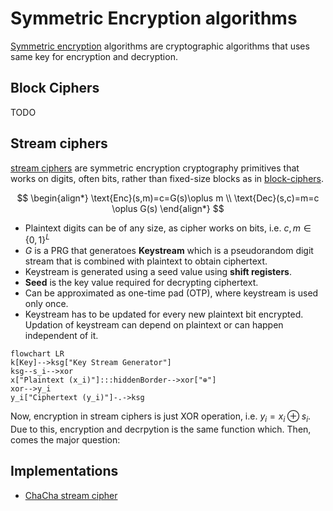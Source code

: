 # Symmetric Encryption algorithms

[Symmetric encryption](https://en.wikipedia.org/wiki/Symmetric-key_algorithm) algorithms are cryptographic algorithms that uses same key for encryption and decryption.

## Block Ciphers

TODO

## Stream ciphers

[stream ciphers](https://en.wikipedia.org/wiki/Stream_cipher) are symmetric encryption cryptography primitives that works on digits, often bits, rather than fixed-size blocks as in [block-ciphers](https://en.wikipedia.org/wiki/Block_cipher).

$$
\begin{align*}
\text{Enc}(s,m)=c=G(s)\oplus m \\
\text{Dec}(s,c)=m=c \oplus G(s)
\end{align*}
$$

- Plaintext digits can be of any size, as cipher works on bits, i.e. $c,m\in \{ 0,1 \}^{L}$
- $G$ is a PRG that generatoes **Keystream** which is a pseudorandom digit stream that is combined with plaintext to obtain ciphertext.
- Keystream is generated using a seed value using **shift registers**.
- **Seed** is the key value required for decrypting ciphertext.
- Can be approximated as one-time pad (OTP), where keystream is used only once.
- Keystream has to be updated for every new plaintext bit encrypted. Updation of keystream can depend on plaintext or can happen independent of it.

```mermaid
flowchart LR
k[Key]-->ksg["Key Stream Generator"]
ksg--s_i-->xor
x["Plaintext (x_i)"]:::hiddenBorder-->xor["⊕"]
xor-->y_i
y_i["Ciphertext (y_i)"]-.->ksg
```

Now, encryption in stream ciphers is just XOR operation, i.e. $y_{i}=x_{i} \oplus s_{i}$. Due to this, encryption and decrpytion is the same function which. Then, comes the major question:

## Implementations

- [ChaCha stream cipher](./chacha/README.md)